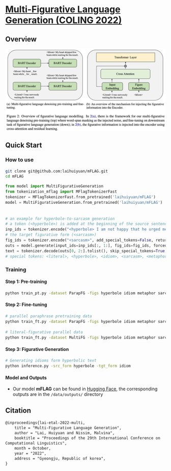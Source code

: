 # [Multi-Figurative Language Generation (COLING 2022)](https://arxiv.org/abs/2209.01835)

## Overview

![](./figs/overview.png)

## Quick Start
### How to use
```bash
git clone git@github.com:laihuiyuan/mFLAG.git
cd mFLAG
```

```python
from model import MultiFigurativeGeneration
from tokenization_mflag import MFlagTokenizerFast
tokenizer = MFlagTokenizerFast.from_pretrained('laihuiyuan/mFLAG')
model = MultiFigurativeGeneration.from_pretrained('laihuiyuan/mFLAG')


# an example for hyperbole-to-sarcasm generation
# a token (<hyperbole>) is added at the beginning of the source sentence to indicate its figure of speech
inp_ids = tokenizer.encode("<hyperbole> I am not happy that he urged me to finish all the hardest tasks in the world", return_tensors="pt")
# the target figurative form (<sarcasm>)
fig_ids = tokenizer.encode("<sarcasm>", add_special_tokens=False, return_tensors="pt")
outs = model.generate(input_ids=inp_ids[:, 1:], fig_ids=fig_ids, forced_bos_token_id=fig_ids.item(), num_beams=5, max_length=60,)
text = tokenizer.decode(outs[0, 2:].tolist(), skip_special_tokens=True, clean_up_tokenization_spaces=False)
# special tokens: <literal>, <hyperbole>, <idiom>, <sarcasm>, <metaphor>, or <simile>
```

### Training

#### Step 1: Pre-training
```bash
python train_pt.py -dataset ParapFG -figs hyperbole idiom metaphor sarcasm simile
```

#### Step 2: Fine-tuning
```bash
# parallel paraphrase pretraining data
python train_ft.py -dataset ParapFG -figs hyperbole idiom metaphor sarcasm simile

# literal-figurative parallel data
python train_ft.py -dataset MultiFG -figs hyperbole idiom metaphor sarcasm simile
```

#### Step 3: Figurative Generation
```bash
# Generating idioms form hyperbolic text
python inference.py -src_form hyperbole -tgt_form idiom
```

#### Model and Outputs
- Our model **mFLAG** can be found in [Hugging Face](https://huggingface.co/laihuiyuan/mFLAG), the corresponding outputs are in the `/data/outputs/` directory

## Citation
```
@inproceedings{lai-etal-2022-multi,
    title = "Multi-Figurative Language Generation",
    author = "Lai, Huiyuan and Nissim, Malvina",
    booktitle = "Proceedings of the 29th International Conference on Computational Linguistics",
    month = October,
    year = "2022",
    address = "Gyeongju, Republic of korea",
}
```
